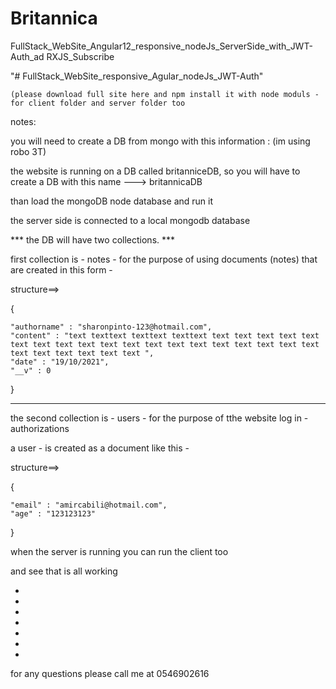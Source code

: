 # Britannica

FullStack_WebSite_Angular12_responsive_nodeJs_ServerSide_with_JWT-Auth_ad RXJS_Subscribe



"#  FullStack_WebSite_responsive_Agular_nodeJs_JWT-Auth" 

    (please download full site here and npm install it with node moduls - for client folder and server folder too

 

notes:


you will need to create a DB from mongo with this information :  (im using robo 3T)

the website is running on a DB called britanniceDB, so you will have to create a DB with this name --->  britannicaDB


than load the mongoDB node database and run it 

the server side is connected to a local mongodb database 




 *** the DB will have two collections. ***


first collection is -   notes  -   for the purpose of using documents (notes) that are created in this form -


structure==>

{
   
    "authorname" : "sharonpinto-123@hotmail.com",
    "content" : "text texttext texttext texttext text text text text text text text text text text text text text text text text text text text text text text text text text ",
    "date" : "19/10/2021",
    "__v" : 0
}



------------------------------------------------------------------------------------------------------------------------------------------------------------------------------------------------------------------------------------------


the second collection is - users - for the purpose of tthe website  log in - authorizations


a user - is created as a document like this - 


structure==>


{
   
    "email" : "amircabili@hotmail.com",
    "age" : "123123123"
}


when the server is running you can run the client too 


and see that is all working


*
*
*
*
*
*
*

for any questions 
please call me at 0546902616


